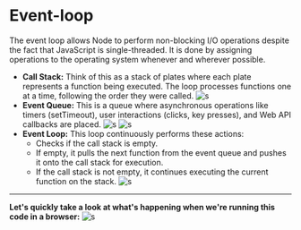 # Event-loop

The event loop allows Node to perform non-blocking I/O operations despite the fact that JavaScript is single-threaded. It is done by assigning operations to the operating system whenever and wherever possible.

- **Call Stack:** Think of this as a stack of plates where each plate represents a function being executed. The loop processes functions one at a time, following the order they were called.
  ![s](https://res.cloudinary.com/practicaldev/image/fetch/s--Kn5tSJEm--/c_limit%2Cf_auto%2Cfl_progressive%2Cq_66%2Cw_800/https://devtolydiahallie.s3-us-west-1.amazonaws.com/gid1.6.gif)
- **Event Queue:** This is a queue where asynchronous operations like timers (setTimeout), user interactions (clicks, key presses), and Web API callbacks are placed.
  ![s](https://res.cloudinary.com/practicaldev/image/fetch/s--fqt0UJmH--/c_limit%2Cf_auto%2Cfl_progressive%2Cq_66%2Cw_800/https://devtolydiahallie.s3-us-west-1.amazonaws.com/gif2.1.gif)
  ![s](https://res.cloudinary.com/practicaldev/image/fetch/s--qxI9YF9R--/c_limit%2Cf_auto%2Cfl_progressive%2Cq_66%2Cw_800/https://devtolydiahallie.s3-us-west-1.amazonaws.com/gif3.1.gif)
- **Event Loop:** This loop continuously performs these actions:
  - Checks if the call stack is empty.
  - If empty, it pulls the next function from the event queue and pushes it onto the call stack for execution.
  - If the call stack is not empty, it continues executing the current function on the stack.
    ![s](https://res.cloudinary.com/practicaldev/image/fetch/s--OIG-_8dF--/c_limit%2Cf_auto%2Cfl_progressive%2Cq_66%2Cw_800/https://devtolydiahallie.s3-us-west-1.amazonaws.com/gif4.gif)

---

**Let's quickly take a look at what's happening when we're running this code in a browser:**
![s](https://res.cloudinary.com/practicaldev/image/fetch/s--dhjH4Wt---/c_limit%2Cf_auto%2Cfl_progressive%2Cq_66%2Cw_800/https://devtolydiahallie.s3-us-west-1.amazonaws.com/gif14.1.gif)
